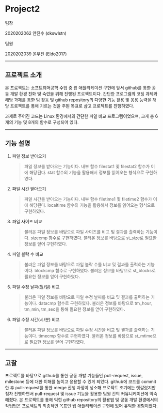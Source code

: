 # Project2

팀장

2020202062 안진수 (dkswlstn)

팀원

2020202039 윤우진 (Eldo2017)


***


## 프로젝트 소개

  본 프로젝트는 소프트웨어공학 수업 중 웹 애플리케이션 구현에 앞서 github를 통한 공동 개발 환경 친화 및 숙련을 위해 진행된 프로젝트이다. 간단한 프로그램의 코딩 과제와 해당 과제를 통한 팀 활동 및 github repository의 다양한 기능 활용 및 응용 능력을 해당 프로젝트를 통해 기르는 것을 주된 목표로 삼고 프로젝트를 진행하였다.

과제로 주어진 코드는 Linux 환경에서의 간단한 파일 비교 프로그램이었으며, 크게 총 6개의 기능 및 8개의 함수로 구성되어 있다.

***

## 기능 설명 

1. 파일 정보 받아오기
   > 파일 정보를 받아오는 기능이다. 내부 함수 filestat1 및 filestat2 함수가 이에 해당된다.
   > stat 함수의 기능을 활용해서 정보를 읽어오는 형식으로 구현하였다.
2. 파일 시간 받아오기
   > 파일 시간을 받아오는 기능이다. 내부 함수 filetime1 및 filetime2 함수가 이에 해당된다.
   > localtime 함수의 기능을 활용해서 정보를 읽어오는 형식으로 구현하였다.
3. 파일 사이즈 비교
   > 불러온 파일 정보를 바탕으로 파일 사이즈를 비교 및 결과를 출력하는 기능이다. sizecmp 함수로 구현하였다.
   > 불러온 정보를 바탕으로 st_size로 필요한 정보를 얻어 구현하였다.
4. 파일 블락 수 비교
   > 불러온 파일 정보를 바탕으로 파일 블락 수를 비교 및 결과를 출력하는 기능이다. blockcmp 함수로 구현하였다.
   > 불러온 정보를 바탕으로 st_blocks로 필요한 정보를 얻어 구현하였다.
5. 파일 수정 날짜(월/일) 비교
   > 불러온 파일 정보를 바탕으로 파일 수정 날짜를 비교 및 결과를 출력하는 기능이다. datacmp 함수로 구현하였다.
   > 불러온 정보를 바탕으로 tm_hour, tm_min, tm_sec을 통해 필요한 정보를 얻어 구현하였다.
6. 파일 수정 시간(시/분) 비교
    > 불러온 파일 정보를 바탕으로 파일 수정 시간을 비교 및 결과를 출력하는 기능이다. timecmp 함수로 구현하였다.
    > 불러온 정보를 바탕으로 st_mtime으로 필요한 정보를 얻어 구현하였다.


*** 

## 고찰

  프로젝트를 바탕으로 github를 통한 공동 개발 기능들인 pull-request, issue, milestone 등에 대한 이해를 높이고 응용할 수 있게 되었다.
github에 코드를 commit한 후 pull-request를 통한 merge 진행 과정이 생소해 프로젝트 초기에는 헷갈렸지만 점차 진행하면서 pull-request 및 issue 기능을 활용한 팀원 간의 커뮤니케이션에 익숙해졌다.
본 프로젝트를 통해 익힌 github repository의 활용법 및 공동 개발 환경에서의 작업법은 프로젝트의 최종적인 목표인 웹 애플리케이션 구현에 있어 유익한 경험이었다.


